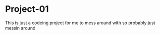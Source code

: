 # Project-01
This is just a codeing project for me to mess around with so probably just messin around

